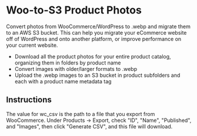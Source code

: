 # Woo-to-S3 Product Photos
Convert photos from WooCommerce/WordPress to .webp and migrate them to an AWS S3 bucket. This can help you migrate your eCommerce website off of WordPress and onto another platform, or improve performance on your current website.
- Download all the product photos for your entire product catalog, organizing them in folders by product name
- Convert images with older/larger formats to .webp
- Upload the .webp images to an S3 bucket in product subfolders and each with a product name metadata tag 

## Instructions
The value for wc_csv is the path to a file that you export from WooCommerce. Under Products -> Export, check "ID", "Name", "Published", and "Images", then click "Generate CSV", and this file will download.
